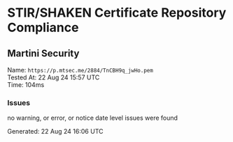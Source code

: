 # STIR/SHAKEN Certificate Repository Compliance

## Martini Security

Name: `https://p.mtsec.me/2884/TnCBH9q_jwHo.pem`\
Tested At: 22 Aug 24 15:57 UTC\
Time: 104ms

### Issues

no warning, or error, or notice date level issues were found

Generated: 22 Aug 24 16:06 UTC